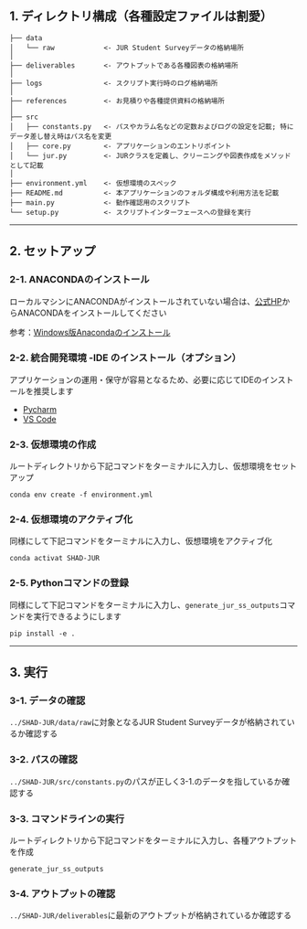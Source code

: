 ## 1. ディレクトリ構成（各種設定ファイルは割愛）

```
├── data
│   └── raw            <- JUR Student Surveyデータの格納場所
│
├── deliverables       <- アウトプットである各種図表の格納場所
│
├── logs               <- スクリプト実行時のログ格納場所
│
├── references         <- お見積りや各種提供資料の格納場所
│
├── src
│   ├── constants.py   <- パスやカラム名などの定数およびログの設定を記載; 特にデータ差し替え時はパス名を変更
│   ├── core.py        <- アプリケーションのエントリポイント
│   └── jur.py         <- JURクラスを定義し、クリーニングや図表作成をメソッドとして記載
│
├── environment.yml    <- 仮想環境のスペック
├── README.md          <- 本アプリケーションのフォルダ構成や利用方法を記載
├── main.py            <- 動作確認用のスクリプト
└── setup.py           <- スクリプトインターフェースへの登録を実行

```

---

## 2. セットアップ

### 2-1. ANACONDAのインストール

ローカルマシンにANACONDAがインストールされていない場合は、[公式HP](https://www.anaconda.com/products/individual)からANACONDAをインストールしてください

参考：[Windows版Anacondaのインストール](https://www.python.jp/install/anaconda/windows/install.html)

### 2-2. 統合開発環境 -IDE のインストール（オプション）

アプリケーションの運用・保守が容易となるため、必要に応じてIDEのインストールを推奨します

* [Pycharm](https://www.jetbrains.com/pycharm/)
* [VS Code](https://code.visualstudio.com/)

### 2-3. 仮想環境の作成
ルートディレクトリから下記コマンドをターミナルに入力し、仮想環境をセットアップ
  
  ```conda env create -f environment.yml```

### 2-4. 仮想環境のアクティブ化
同様にして下記コマンドをターミナルに入力し、仮想環境をアクティブ化

```conda activat SHAD-JUR```

### 2-5. Pythonコマンドの登録
同様にして下記コマンドをターミナルに入力し、`generate_jur_ss_outputs`コマンドを実行できるようにします

```pip install -e .```

---

## 3. 実行

### 3-1. データの確認
`../SHAD-JUR/data/raw`に対象となるJUR Student Surveyデータが格納されているか確認する

### 3-2. パスの確認
`../SHAD-JUR/src/constants.py`のパスが正しく3-1.のデータを指しているか確認する

### 3-3. コマンドラインの実行
ルートディレクトリから下記コマンドをターミナルに入力し、各種アウトプットを作成

```generate_jur_ss_outputs```

### 3-4. アウトプットの確認
`../SHAD-JUR/deliverables`に最新のアウトプットが格納されているか確認する